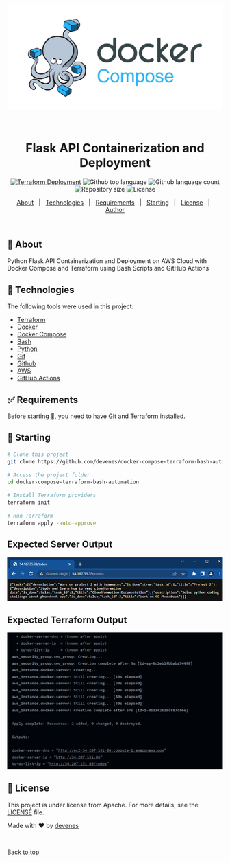 <div align="center" id="top"> 
  <img src="./.github/compose.jpeg" alt="Docker Compose Terraform Bash Automation" />

  &#xa0;

  <!-- <a href="https://dockercomposeterraformbashautomation.netlify.app">Demo</a> -->
</div>

<h1 align="center">Flask API Containerization and Deployment</h1>

<p align="center">

<div align="center">

  [![Terraform Deployment](https://github.com/devenes/docker-compose-terraform-bash-api-automation/actions/workflows/terraform.yml/badge.svg)](https://github.com/devenes/docker-compose-terraform-bash-api-automation/actions/workflows/terraform.yml)  <img alt="Github top language" src="https://img.shields.io/github/languages/top/devenes/docker-compose-terraform-bash-automation?color=56BEB8">  <img alt="Github language count" src="https://img.shields.io/github/languages/count/devenes/docker-compose-terraform-bash-automation?color=56BEB8">  <img alt="Repository size" src="https://img.shields.io/github/repo-size/devenes/docker-compose-terraform-bash-automation?color=56BEB8">  <img alt="License" src="https://img.shields.io/github/license/devenes/docker-compose-terraform-bash-automation?color=56BEB8">

  <!-- <img alt="Github issues" src="https://img.shields.io/github/issues/devenes/docker-compose-terraform-bash-automation?color=56BEB8" /> -->

  <!-- <img alt="Github forks" src="https://img.shields.io/github/forks/devenes/docker-compose-terraform-bash-automation?color=56BEB8" /> -->

  <!-- <img alt="Github stars" src="https://img.shields.io/github/stars/devenes/docker-compose-terraform-bash-automation?color=56BEB8" /> -->
</p>
</div>

<!-- Status -->

<!-- <h4 align="center"> 
	🚧  Docker Compose Terraform Bash Automation 🚀 Under construction...  🚧
</h4> 

<hr> -->

<p align="center">
  <a href="#dart-about">About</a> &#xa0; | &#xa0; 
  <a href="#rocket-technologies">Technologies</a> &#xa0; | &#xa0;
  <a href="#white_check_mark-requirements">Requirements</a> &#xa0; | &#xa0;
  <a href="#checkered_flag-starting">Starting</a> &#xa0; | &#xa0;
  <a href="#memo-license">License</a> &#xa0; | &#xa0;
  <a href="https://github.com/devenes" target="_blank">Author</a>
</p>

<br>

## :dart: About ##

Python Flask API Containerization and Deployment on AWS Cloud with Docker Compose and Terraform using Bash Scripts and GitHub Actions

## :rocket: Technologies ##

The following tools were used in this project:

- [Terraform](https://www.terraform.io/)
- [Docker](https://www.docker.com/)
- [Docker Compose](https://docs.docker.com/compose/overview/)
- [Bash](https://devhints.io/bash)
- [Python](https://www.python.org/)
- [Git](https://git-scm.com/)
- [Github](https://github.com)
- [AWS](https://aws.amazon.com/)
- [GitHub Actions](https://github.com/actions)

## :white_check_mark: Requirements ##

Before starting :checkered_flag:, you need to have [Git](https://git-scm.com) and [Terraform](https://www.terraform.io/) installed.

## :checkered_flag: Starting ##

```bash
# Clone this project
git clone https://github.com/devenes/docker-compose-terraform-bash-automation
```

```bash
# Access the project folder
cd docker-compose-terraform-bash-automation
```

```bash
# Install Terraform providers
terraform init
```

```bash
# Run Terraform
terraform apply -auto-approve
```


## Expected Server Output

![output](./output.png)

## Expected Terraform Output

![output](./terraform_output.png)


## :memo: License ##

This project is under license from Apache. For more details, see the [LICENSE](LICENSE) file.


Made with :heart: by <a href="https://github.com/devenes" target="_blank">devenes</a>

&#xa0;

<a href="#top">Back to top</a>
